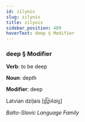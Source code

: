 ```yaml
---
id: zilyois
slug: zilyois
title: zilyois
sidebar_position: 489
hoverText: deep § Modifier
---
```


### deep § Modifier

**Verb**: to be deep

**Noun**: depth

**Modifier**: deep

Latvian dziļais [d̪͡z̪iʎɑis̪]

*Balto-Slavic Language Family*